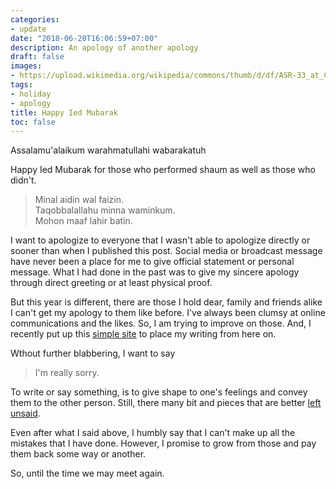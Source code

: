 ```yaml
---
categories:
- update
date: "2018-06-20T16:06:59+07:00"
description: An apology of another apology
draft: false
images:
- https://upload.wikimedia.org/wikipedia/commons/thumb/d/df/ASR-33_at_CHM.agr.jpg/800px-ASR-33_at_CHM.agr.jpg
tags:
- holiday
- apology
title: Happy Ied Mubarak
toc: false
---
```


Assalamu'alaikum warahmatullahi wabarakatuh

Happy Ied Mubarak for those who performed shaum as well as those who didn't.

> Minal aidin wal faizin.<br/>
> Taqobbalallahu minna waminkum.<br/>
> Mohon maaf lahir batin.

<!--more-->

I want to apologize to everyone that I wasn't able to apologize directly or sooner than when I published this post. Social media or broadcast message have never been a place for me to give official statement or personal message. What I had done in the past was to give my sincere apology through direct greeting or at least physical proof.

But this year is different, there are those I hold dear, family and friends alike I can't get my apology to them like before. I've always been clumsy at online communications and the likes. So, I am trying to improve on those. And, I recently put up this [simple site](/) to place my writing from here on.

Wthout further blabbering, I want to say

> I'm really sorry.

To write or say something, is to give shape to one's feelings and convey them to the other person. Still, there many bit and pieces that are better [left unsaid](/page/left-unsaid/).

Even after what I said above, I humbly say that I can't make up all the mistakes that I have done. However, I promise to grow from those and pay them back some way or another.

So, until the time we may meet again.

